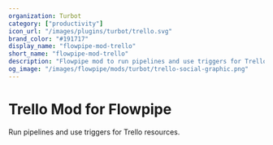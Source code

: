 ```yaml
---
organization: Turbot
category: ["productivity"]
icon_url: "/images/plugins/turbot/trello.svg"
brand_color: "#191717"
display_name: "flowpipe-mod-trello"
short_name: "flowpipe-mod-trello"
description: "Flowpipe mod to run pipelines and use triggers for Trello resources."
og_image: "/images/flowpipe/mods/turbot/trello-social-graphic.png"
---
```


# Trello Mod for Flowpipe

Run pipelines and use triggers for Trello resources.